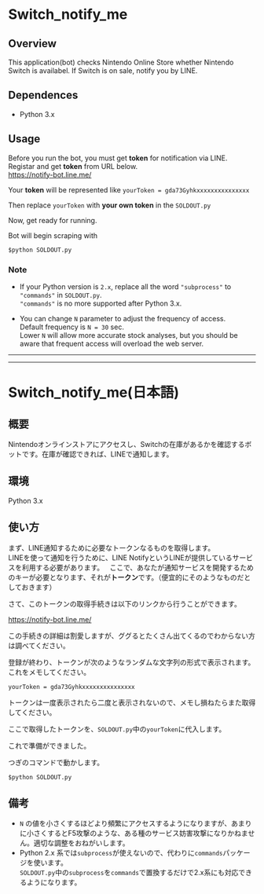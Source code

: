 # Switch_notify_me

## Overview
This application(bot) checks Nintendo Online Store whether Nintendo Switch is availabel.
If Switch is on sale, notify you by LINE.


## Dependences
- Python 3.x

## Usage
Before you run the bot, you must get **token** for notification via LINE.  
Registar and get **token** from URL below.  
https://notify-bot.line.me/

Your **token** will be represented like `yourToken = gda73Gyhkxxxxxxxxxxxxxxx`

Then replace `yourToken` with **your own token** in the `SOLDOUT.py`

Now, get ready for running.

Bot will begin scraping with
    
    $python SOLDOUT.py


### Note

- If your Python version is `2.x`, replace all the word `"subprocess"` to `"commands"` in `SOLDOUT.py`.  
`"commands"` is no more supported after Python 3.x.

- You can change `N` parameter to adjust the frequency of access.  
Default frequency is `N = 30` sec.  
Lower `N` will allow more accurate stock analyses, but you should be aware that frequent access will overload the web server.


***
***
# Switch_notify_me(日本語)

## 概要
Nintendoオンラインストアにアクセスし、Switchの在庫があるかを確認するボットです。在庫が確認できれば、LINEで通知します。

## 環境
Python 3.x

## 使い方
まず、LINE通知するために必要なトークンなるものを取得します。  
LINEを使って通知を行うために、LINE NotifyというLINEが提供しているサービスを利用する必要があります。  
ここで、あなたが通知サービスを開発するためのキーが必要となります、それが**トークン**です。（便宜的にそのようなものだとしておきます）  

さて、このトークンの取得手続きは以下のリンクから行うことができます。

https://notify-bot.line.me/

この手続きの詳細は割愛しますが、ググるとたくさん出てくるのでわからない方は調べてください。

登録が終わり、トークンが次のようなランダムな文字列の形式で表示されます。これをメモしてください。  

`yourToken = gda73Gyhkxxxxxxxxxxxxxxx`

トークンは一度表示されたら二度と表示されないので、メモし損ねたらまた取得してください。  

ここで取得したトークンを、`SOLDOUT.py`中の`yourToken`に代入します。

これで準備ができました。

つぎのコマンドで動かします。

    $python SOLDOUT.py
    
## 備考
- `N` の値を小さくするほどより頻繁にアクセスするようになりますが、あまりに小さくするとF5攻撃のような、ある種のサービス妨害攻撃になりかねません。適切な調整をおねがいします。
- Python 2.x 系では`subprocess`が使えないので、代わりに`commands`パッケージを使います。  
`SOLDOUT.py`中の`subprocess`を`commands`で置換するだけで2.x系にも対応できるようになります。
